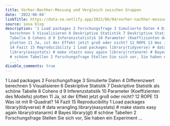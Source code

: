 ```yaml
---
title: Vorher-Nachher-Messung und Vergleich zwischen Gruppen
date: '2022-06-04'
linkTitle: https://data-se.netlify.app/2022/06/04/vorher-nachher-messung-und-vergleich-zwischen-gruppen/
source: sesa blog
description: '1 Load packages 2 Forschungsfrage 3 Simulierte Daten 4 Differenzwert
  berechnen 5 Visualisieren 6 Deskriptive Statistik 7 Deskriptive Statistik als schöne
  Tabelle 8 Cohens d 9 Inferenzstatistik 10 Parameter (Koeffizienten des Modells)
  plotten 11 Ja, ist der Effekt jetzt groß oder nicht? 12 ROPE 13 Was ist mit R-Quadrat?
  14 Fazit 15 Reproducibility 1 Load packages library(tidyverse) # data wrangling
  library(easystats) # make stasts easy again library(rstanarm) # Bayes library(gt)
  # schöne Tabellen 2 Forschungsfrage Stellen Sie sich vor, Sie haben ein Experiment
  ...'
disable_comments: true
---
```

1 Load packages 2 Forschungsfrage 3 Simulierte Daten 4 Differenzwert berechnen 5 Visualisieren 6 Deskriptive Statistik 7 Deskriptive Statistik als schöne Tabelle 8 Cohens d 9 Inferenzstatistik 10 Parameter (Koeffizienten des Modells) plotten 11 Ja, ist der Effekt jetzt groß oder nicht? 12 ROPE 13 Was ist mit R-Quadrat? 14 Fazit 15 Reproducibility 1 Load packages library(tidyverse) # data wrangling library(easystats) # make stasts easy again library(rstanarm) # Bayes library(gt) # schöne Tabellen 2 Forschungsfrage Stellen Sie sich vor, Sie haben ein Experiment ...